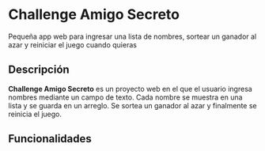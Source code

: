 # Challenge Amigo Secreto

Pequeña app web para ingresar una lista de nombres, sortear un ganador al azar y reiniciar el juego cuando quieras


## Descripción
**Challenge Amigo Secreto** es un proyecto web en el que el usuario ingresa nombres mediante un campo de texto. Cada nombre se muestra en una lista y se guarda en un arreglo. Se sortea un ganador al azar y finalmente se reinicia el juego.

## Funcionalidades 
